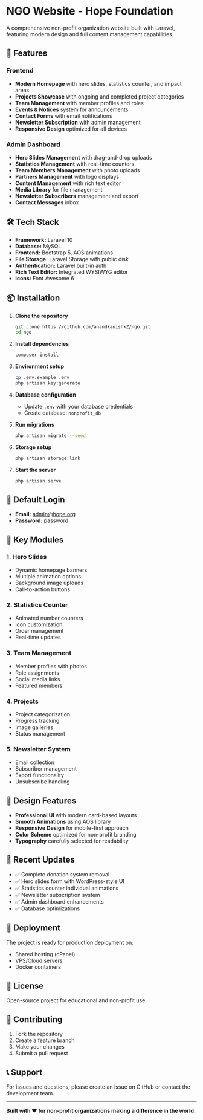 # NGO Website - Hope Foundation

A comprehensive non-profit organization website built with Laravel, featuring modern design and full content management capabilities.

## 🌟 Features

### Frontend
- **Modern Homepage** with hero slides, statistics counter, and impact areas
- **Projects Showcase** with ongoing and completed project categories
- **Team Management** with member profiles and roles
- **Events & Notices** system for announcements
- **Contact Forms** with email notifications
- **Newsletter Subscription** with admin management
- **Responsive Design** optimized for all devices

### Admin Dashboard
- **Hero Slides Management** with drag-and-drop uploads
- **Statistics Management** with real-time counters
- **Team Members Management** with photo uploads
- **Partners Management** with logo displays
- **Content Management** with rich text editor
- **Media Library** for file management
- **Newsletter Subscribers** management and export
- **Contact Messages** inbox

## 🛠️ Tech Stack

- **Framework:** Laravel 10
- **Database:** MySQL
- **Frontend:** Bootstrap 5, AOS animations
- **File Storage:** Laravel Storage with public disk
- **Authentication:** Laravel built-in auth
- **Rich Text Editor:** Integrated WYSIWYG editor
- **Icons:** Font Awesome 6

## 📦 Installation

1. **Clone the repository**
   ```bash
   git clone https://github.com/anandkanishkZ/ngo.git
   cd ngo
   ```

2. **Install dependencies**
   ```bash
   composer install
   ```

3. **Environment setup**
   ```bash
   cp .env.example .env
   php artisan key:generate
   ```

4. **Database configuration**
   - Update `.env` with your database credentials
   - Create database: `nonprofit_db`

5. **Run migrations**
   ```bash
   php artisan migrate --seed
   ```

6. **Storage setup**
   ```bash
   php artisan storage:link
   ```

7. **Start the server**
   ```bash
   php artisan serve
   ```

## 🔐 Default Login

- **Email:** admin@hope.org
- **Password:** password

## 🎯 Key Modules

### 1. Hero Slides
- Dynamic homepage banners
- Multiple animation options
- Background image uploads
- Call-to-action buttons

### 2. Statistics Counter
- Animated number counters
- Icon customization
- Order management
- Real-time updates

### 3. Team Management
- Member profiles with photos
- Role assignments
- Social media links
- Featured members

### 4. Projects
- Project categorization
- Progress tracking
- Image galleries
- Status management

### 5. Newsletter System
- Email collection
- Subscriber management
- Export functionality
- Unsubscribe handling

## 🎨 Design Features

- **Professional UI** with modern card-based layouts
- **Smooth Animations** using AOS library
- **Responsive Design** for mobile-first approach
- **Color Scheme** optimized for non-profit branding
- **Typography** carefully selected for readability

## 🔄 Recent Updates

- ✅ Complete donation system removal
- ✅ Hero slides form with WordPress-style UI
- ✅ Statistics counter individual animations
- ✅ Newsletter subscription system
- ✅ Admin dashboard enhancements
- ✅ Database optimizations

## 🚀 Deployment

The project is ready for production deployment on:
- Shared hosting (cPanel)
- VPS/Cloud servers
- Docker containers

## 📝 License

Open-source project for educational and non-profit use.

## 👥 Contributing

1. Fork the repository
2. Create a feature branch
3. Make your changes
4. Submit a pull request

## 📞 Support

For issues and questions, please create an issue on GitHub or contact the development team.

---

**Built with ❤️ for non-profit organizations making a difference in the world.**

